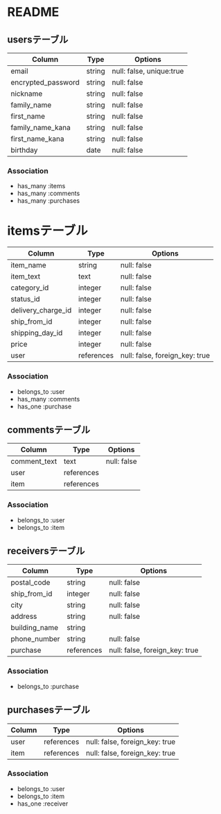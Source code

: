 # README
## usersテーブル

| Column             | Type    | Options                  |
| -------------------| --------| -------------------------|
| email              | string  | null: false, unique:true |
| encrypted_password | string  | null: false              |  
| nickname           | string  | null: false              |
| family_name        | string  | null: false              | 
| first_name          | string  | null: false              |
| family_name_kana   | string  | null: false              | 
| first_name_kana     | string  | null: false              |
| birthday           | date    | null: false              |

### Association

- has_many :items
- has_many :comments
- has_many :purchases

# itemsテーブル

| Column             | Type       | Options                        |
| -------------------| -----------| -------------------------------|
| item_name          | string     | null: false                    |
| item_text          | text       | null: false                    |
| category_id        | integer    | null: false                    |
| status_id          | integer     | null: false                    |
| delivery_charge_id | integer    | null: false                    |
| ship_from_id       | integer    | null: false                    |
| shipping_day_id    | integer    | null: false                    |
| price              | integer    | null: false                    |
| user               | references | null: false, foreign_key: true |

### Association

- belongs_to :user
- has_many :comments
- has_one :purchase

## commentsテーブル

| Column       | Type       | Options     |
| -------------| -----------| ------------|
| comment_text | text       | null: false |
| user         | references |             |
| item         | references |             |

### Association

- belongs_to :user
- belongs_to :item

## receiversテーブル

| Column          | Type       | Options                        |
| ----------------| -----------| -------------------------------|
| postal_code     | string     | null: false                    |
| ship_from_id    | integer    | null: false                    |
| city            | string     | null: false                    |
| address         | string     | null: false                    |
| building_name   | string     |                                |
| phone_number    | string     | null: false                    |
| purchase        | references | null: false, foreign_key: true |


### Association
- belongs_to :purchase


## purchasesテーブル

| Column | Type       | Options                        |
| -------| -----------| -------------------------------|
| user   | references | null: false, foreign_key: true |
| item   | references | null: false, foreign_key: true |

### Association
- belongs_to :user
- belongs_to :item
- has_one :receiver

